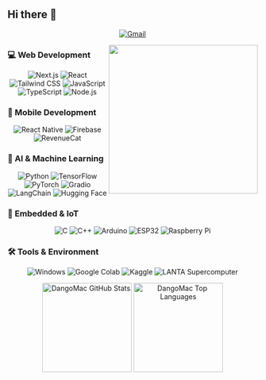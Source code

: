 ## Hi there 👋
<p align="center">
  <a href="mailto:dungmachoo@gmail.com" target="_blank">
    <img src="https://img.shields.io/badge/Gmail-c14438.svg?&style=flat-square&logo=gmail&logoColor=white" alt="Gmail">
  </a>
</p>

<img align="right" src="https://github.com/user-attachments/assets/64b756e6-85ce-45dd-a14f-e1125fdf7786" width="300" />

### 💻 Web Development

<p align="center">
  <img alt="Next.js" src="https://img.shields.io/badge/Next.js-000000?style=flat-square&logo=next.js&logoColor=white">
  <img alt="React" src="https://img.shields.io/badge/React-20232A?style=flat-square&logo=react&logoColor=61DAFB">
  <img alt="Tailwind CSS" src="https://img.shields.io/badge/Tailwind_CSS-38B2AC?style=flat-square&logo=tailwind-css&logoColor=white">
  <img alt="JavaScript" src="https://img.shields.io/badge/JavaScript-F7DF1E?style=flat-square&logo=javascript&logoColor=black">
  <img alt="TypeScript" src="https://img.shields.io/badge/TypeScript-3178C6?style=flat-square&logo=typescript&logoColor=white">
  <img alt="Node.js" src="https://img.shields.io/badge/Node.js-339933?style=flat-square&logo=node.js&logoColor=white">
</p>



### 📱 Mobile Development

<p align="center">
  <img alt="React Native" src="https://img.shields.io/badge/React_Native-282C34?style=flat-square&logo=react&logoColor=61DAFB">
  <img alt="Firebase" src="https://img.shields.io/badge/Firebase-FFCA28?style=flat-square&logo=firebase&logoColor=black">
  <img alt="RevenueCat" src="https://img.shields.io/badge/RevenueCat-9050FF?style=flat-square&logo=money&logoColor=white">
</p>



### 🤖 AI & Machine Learning

<p align="center">
  <img alt="Python" src="https://img.shields.io/badge/Python-3776AB?style=flat-square&logo=python&logoColor=white">
  <img alt="TensorFlow" src="https://img.shields.io/badge/TensorFlow-FF6F00?style=flat-square&logo=tensorflow&logoColor=white">
  <img alt="PyTorch" src="https://img.shields.io/badge/PyTorch-EE4C2C?style=flat-square&logo=pytorch&logoColor=white">
  <img alt="Gradio" src="https://img.shields.io/badge/Gradio-FF4D67?style=flat-square&logo=gradio&logoColor=white">
  <img alt="LangChain" src="https://img.shields.io/badge/LangChain-2F2F2F?style=flat-square&logo=langchain&logoColor=00FFAA">
  <img alt="Hugging Face" src="https://img.shields.io/badge/HuggingFace-FCC624?style=flat-square&logo=huggingface&logoColor=black">
</p>



### 📡 Embedded & IoT

<p align="center">
  <img alt="C" src="https://img.shields.io/badge/C-00599C?style=flat-square&logo=c&logoColor=white">
  <img alt="C++" src="https://img.shields.io/badge/C++-00599C?style=flat-square&logo=c%2b%2b&logoColor=white">
  <img alt="Arduino" src="https://img.shields.io/badge/Arduino-00979D?style=flat-square&logo=arduino&logoColor=white">
  <img alt="ESP32" src="https://img.shields.io/badge/ESP32-000000?style=flat-square&logo=esphome&logoColor=white">
  <img alt="Raspberry Pi" src="https://img.shields.io/badge/Raspberry_Pi-C51A4A?style=flat-square&logo=raspberry-pi&logoColor=white">
</p>



### 🛠️ Tools & Environment

<p align="center">
  <img alt="Windows" src="https://img.shields.io/badge/Windows-0078D6?style=flat-square&logo=windows&logoColor=white">
  <img alt="Google Colab" src="https://img.shields.io/badge/Google_Colab-F9AB00?style=flat-square&logo=google-colab&logoColor=black">
  <img alt="Kaggle" src="https://img.shields.io/badge/Kaggle-20BEFF?style=flat-square&logo=kaggle&logoColor=white">
  <img alt="LANTA Supercomputer" src="https://img.shields.io/badge/LANTA-HPC-blueviolet?style=flat-square&logo=server&logoColor=white">
</p>

<p align="center">
  <img height="180em" src="https://github-readme-stats.vercel.app/api?username=DangoMac&count_private=true&show_icons=true&theme=dark" alt="DangoMac GitHub Stats" />
  <img height="180em" src="https://github-readme-stats.vercel.app/api/top-langs/?username=DangoMac&layout=compact&theme=dark&langs_count=6" alt="DangoMac Top Languages" />
</p>






